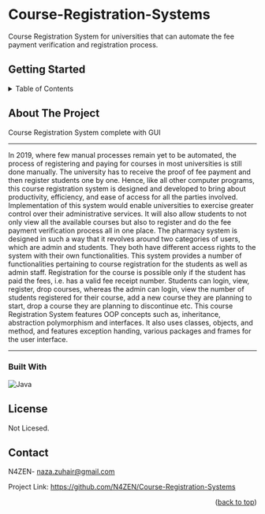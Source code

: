 
<!-- Improved compatibility of back to top link: See: https://github.com/othneildrew/Best-README-Template/pull/73 -->
<a name="readme-top"></a>

# Course-Registration-Systems
Course Registration System for universities that can automate the fee payment verification and registration process.

## Getting Started
<!-- TABLE OF CONTENTS -->
<details>
  <summary>Table of Contents</summary>
  <ol>
    <li>
      <a href="#about-the-project">About The Project</a>
      <ul>
        <li><a href="#built-with">Built With</a></li>
      </ul>
    </li>
    <li><a href="#license">License</a></li>
    <li><a href="#contact">Contact</a></li>
  </ol>
</details>


<!-- ABOUT THE PROJECT -->
## About The Project

Course Registration System complete with GUI

****************
In 2019, where few manual processes remain yet to be automated, the process of registering and paying for courses in most universities
is still done manually. The university has to receive the proof of fee payment and then register students one by one.
Hence, like all other computer programs, this course registration system is designed and developed to bring about productivity,
efficiency, and ease of access for all the parties involved. Implementation of this system would enable universities to exercise 
greater control over their administrative services. It will also allow students to not only view all the available courses but also to 
register and do the fee payment verification process all in one place.
The pharmacy system is designed in such a way that it revolves around two categories of users, which are admin and students. 
They both have different access rights to the system with their own functionalities.
This system provides a number of functionalities pertaining to course registration for the students as well as admin staff. 
Registration for the course is possible only if the student has paid the fees, i.e. has a valid fee receipt number. 
Students can login, view, register, drop courses, whereas the admin can login, view the number of students registered 
for their course, add a new course they are planning to start, drop a course they are planning to discontinue etc.
This course Registration System features OOP concepts such as, inheritance, abstraction polymorphism and interfaces. 
It also uses classes, objects, and method, and features exception handing, various packages and frames for the user interface. 
****************

### Built With
![Java](https://img.shields.io/badge/java-%23ED8B00.svg?style=for-the-badge&logo=java&logoColor=white)


<!-- LICENSE -->
## License

Not Licesed.


<!-- CONTACT -->
## Contact

N4ZEN- naza.zuhair@gmail.com

Project Link: https://github.com/N4ZEN/Course-Registration-Systems

<p align="right">(<a href="#readme-top">back to top</a>)</p>



<!-- MARKDOWN LINKS & IMAGES -->

[Next-url]: https://nextjs.org/
[ReactNative.js]: https://img.shields.io/badge/ReactNative-20232A?style=for-the-badge&logo=react&logoColor=61DAFB
[ReactNative-url]: https://reactnative.dev/
[React.js]: https://img.shields.io/badge/React-20232A?style=for-the-badge&logo=react&logoColor=61DAFB
[React-url]: https://reactjs.org/
[Vue.js]: https://img.shields.io/badge/Vue.js-35495E?style=for-the-badge&logo=vuedotjs&logoColor=4FC08D
[Vue-url]: https://vuejs.org/
[Angular.io]: https://img.shields.io/badge/Angular-DD0031?style=for-the-badge&logo=angular&logoColor=white
[Angular-url]: https://angular.io/
[Svelte.dev]: https://img.shields.io/badge/Svelte-4A4A55?style=for-the-badge&logo=svelte&logoColor=FF3E00
[Svelte-url]: https://svelte.dev/
[Laravel.com]: https://img.shields.io/badge/Laravel-FF2D20?style=for-the-badge&logo=laravel&logoColor=white
[Laravel-url]: https://laravel.com
[Bootstrap.com]: https://img.shields.io/badge/Bootstrap-563D7C?style=for-the-badge&logo=bootstrap&logoColor=white
[Bootstrap-url]: https://getbootstrap.com
[JQuery.com]: https://img.shields.io/badge/jQuery-0769AD?style=for-the-badge&logo=jquery&logoColor=white
[JQuery-url]: https://jquery.com 



